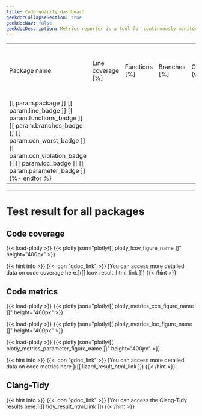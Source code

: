 ```yaml
---
title: Code quarity dashboard
geekdocCollapseSection: true
geekdocNav: false
geekdocDescription: Metrics reporter is a tool for continuously monitoring various software metrics. For more information, please visit https://github.com/tier4/ros-metrics-reporter .
---
```


<div class="wrapped">
<table>
<tr><td> Package name <td> Line coverage [%] <td> Functions [%] <td> Branches [%] <td> CCN (worst) <td> CCN violation count <td> LOC violation count <td> Parameter violation count
{%- for param in param_list %}
<tr><td> [[ param.package ]] [[ param.line_badge ]] [[ param.functions_badge ]] [[ param.branches_badge ]] [[ param.ccn_worst_badge ]] [[ param.ccn_violation_badge ]] [[ param.loc_badge ]] [[ param.parameter_badge ]]
{%- endfor %}
</table>
</div>

---

# Test result for all packages

## Code coverage

{{< load-plotly >}}
{{< plotly json="plotly/[[ plotly_lcov_figure_name ]]" height="400px" >}}

{{< hint info >}}
{{< icon "gdoc_link" >}} [You can access more detailed data on code coverage here.]([[ lcov_result_html_link ]])
{{< /hint >}}

## Code metrics

{{< load-plotly >}}
{{< plotly json="plotly/[[ plotly_metrics_ccn_figure_name ]]" height="400px" >}}

{{< load-plotly >}}
{{< plotly json="plotly/[[ plotly_metrics_loc_figure_name ]]" height="400px" >}}

{{< load-plotly >}}
{{< plotly json="plotly/[[ plotly_metrics_parameter_figure_name ]]" height="400px" >}}

{{< hint info >}}
{{< icon "gdoc_link" >}} [You can access more detailed data on code metrics here.]([[ lizard_result_html_link ]])
{{< /hint >}}

## Clang-Tidy

{{< hint info >}}
{{< icon "gdoc_link" >}} [You can access the Clang-Tidy results here.]([[ tidy_result_html_link ]])
{{< /hint >}}

